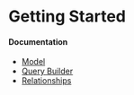 # Getting Started


#### Documentation

- [Model](Model.md)
- [Query Builder](QueryBuilder.md)
- [Relationships](Relationships.md)
